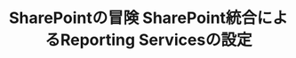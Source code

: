 ---
title: SharePointの冒険  SharePoint統合によるReporting Servicesの設定
type: docs
weight: 50
url: /reportingservices/sharepoint-adventures-setting-up-reporting-services-with-sharepoint-integration/
---